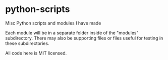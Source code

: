 # python-scripts
Misc Python scripts and modules I have made

Each module will be in a separate folder inside of the "modules" subdirectory.  There may also be supporting files or files useful for testing in these subdirectories.

All code here is MIT licensed.
